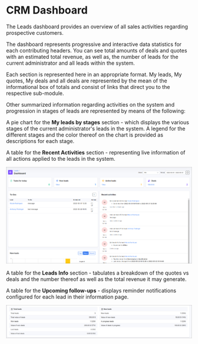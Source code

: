 CRM Dashboard
===
The Leads dashboard provides an overview of all sales activities regarding prospective customers.

The dashboard represents progressive and interactive data statistics for each contributing headers. You can see total amounts of deals and quotes with an estimated total revenue, as well as, the number of leads for the current administrator and all leads within the system.

Each section is represented here in an appropriate format. My leads, My quotes, My deals and all deals are represented by the mean of the informational box of totals and consist of links that direct you to the respective sub-module.

Other summarized information regarding activities on the system and progression in stages of leads are represented by means of the following:

A pie chart for the **My leads by stages** section - which displays the various stages of the current administrator's leads in the system. A legend for the different stages and the color thereof on the chart is provided as descriptions for each stage.

A table for the  **Recent Activities** section - representing live information of all actions applied to the leads in the system.

![CRM Dashboard](CRM_dashboard.png)

A table for the **Leads Info** section - tabulates a breakdown of the quotes vs deals and the number thereof as well as the total revenue it may generate.

A table for the **Upcoming follow-ups** - displays reminder notifications configured for each lead in their information page.

![CRM Dashboard Extended](CRM_dashboard1.png)
